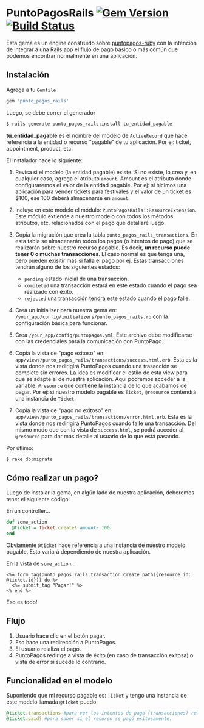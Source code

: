 # PuntoPagosRails [![Gem Version](https://badge.fury.io/rb/punto_pagos_rails.svg)](http://badge.fury.io/rb/punto_pagos_rails) [![Build Status](https://travis-ci.org/platanus/punto_pagos_rails.svg?branch=master)](https://travis-ci.org/platanus/punto_pagos_rails)

Esta gema es un engine construído sobre [puntopagos-ruby](https://github.com/acidlabs/puntopagos-ruby) con la intención de integrar a una Rails app el flujo de pago básico o más común que podemos encontrar normalmente en una aplicación.

## Instalación

Agrega a tu `Gemfile`

```ruby
gem 'punto_pagos_rails'
```

Luego, se debe correr el generador

```bash
$ rails generate punto_pagos_rails:install tu_entidad_pagable
```

**tu_entidad_pagable** es el nombre del modelo de `ActiveRecord` que hace referencia a la entidad o recurso "pagable" de tu aplicación. Por ej: ticket, appointment, product, etc.

El instalador hace lo siguiente:

1. Revisa si el modelo (la entidad pagable) existe. Si no existe, lo crea y, en cualquier caso, agrega el atributo `amount`. Amount es el atributo donde configuraremos el valor de la entidad pagable. Por ej: si hicimos una aplicación para vender tickets para festivales y el valor de un ticket es $100, ese 100 deberá almacenarse en `amount`.

2. Incluye en este modelo el módulo: `PuntoPagosRails::ResourceExtension`. Este módulo extiende a nuestro modelo con todos los métodos, atributos, etc. relacionados con el pago que detallaré luego.

3. Copia la migración que crea la tabla `punto_pagos_rails_transactions`. En esta tabla se almacenarán todos los pagos (o intentos de pago) que se realizarán sobre nuestro recurso pagable. Es decir, **un recurso puede tener 0 o muchas transacciones**. El caso normal es que tenga una, pero pueden exisitir más si falla el pago por ej. Estas transacciones tendrán alguno de los siguientes estados:
    - `pending` estado inicial de una transacción.
    - `completed` una transacción estará en este estado cuando el pago sea realizado con éxito.
    - `rejected` una transacción tendrá este estado cuando el pago falle.

4. Crea un initializer para nuestra gema en: `/your_app/config/initializers/punto_pagos_rails.rb` con la configuración básica para funcionar.

5. Crea `/your_app/config/puntopagos.yml`. Este archivo debe modificarse con las credenciales para la comunicación con PuntoPago.

6. Copia la vista de "pago exitoso" en: `app/views/punto_pagos_rails/transactions/success.html.erb`. Esta es la vista donde nos redirigirá PuntoPagos cuando una trasacción se complete sin errores. La idea es modificar el estilo de esta view para que se adapte al de nuestra aplicación. Aquí podremos acceder a la variable: `@resource` que contiene la instancia de lo que acabamos de pagar. Por ej: si nuestro modelo pagable es `Ticket`, `@resource` contendrá una instancia de `Ticket`.

7. Copia la vista de "pago no exitoso" en: `app/views/punto_pagos_rails/transactions/error.html.erb`. Esta es la vista donde nos redirigirá PuntoPagos cuando falle una transacción. Del mismo modo que con la vista de `success.html`, se podrá acceder al `@resource` para dar más detalle al usuario de lo que está pasando.

Por útlimo:

```bash
$ rake db:migrate
```

## Cómo realizar un pago?

Luego de instalar la gema, en algún lado de nuestra aplicación, deberemos tener el siguiente código:

En un controller...

```ruby
def some_action
  @ticket = Ticket.create! amount: 100
end
```

Obviamente `@ticket` hace referencia a una instancia de nuestro modelo pagable. Esto variará dependiendo de nuestra aplicación.

En la vista de `some_action`...

```
<%= form_tag(punto_pagos_rails.transaction_create_path({resource_id: @ticket.id})) do %>
  <%= submit_tag "Pagar!" %>
<% end %>
```

Eso es todo!

## Flujo

1. Usuario hace clic en el botón pagar.
2. Eso hace una redirección a PuntoPagos.
3. El usuario relaliza el pago.
4. PuntoPagos redirige a vista de éxito (en caso de transacción exitosa) o vista de error si sucede lo contrario.

## Funcionalidad en el modelo

Suponiendo que mi recurso pagable es: `Ticket` y tengo una instancia de este modelo llamada `@ticket` puedo:

```ruby
@ticket.transactions #para ver los intentos de pago (transacciones) relacionados al recurso.
@ticket.paid? #para saber si el recurso se pagó exitosamente.
```
